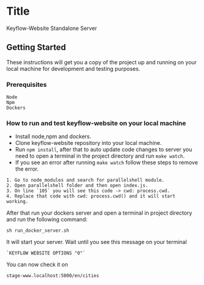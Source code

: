 # Title

Keyflow-Website Standalone Server

## Getting Started

These instructions will get you a copy of the project up and running on your local machine for development and testing purposes. 

### Prerequisites
```
Node 
Npm
Dockers
```
### How to run and test keyflow-website on your local machine
- Install node,npm and dockers. 
- Clone keyflow-website repository into your local machine.
- Run `npm install`, after that to auto update code changes to server you need to open a terminal in the project directory and run `make watch`. 
- If you see an error after running `make watch` follow these steps to remove the error.
```
1. Go to node_modules and search for parallelshell module.
2. Open parallelshell folder and then open index.js.
3. On line `105` you will see this code -> cwd: process.cwd.
4. Replace that code with cwd: process.cwd() and it will start working.
```
After that run your dockers server and open a terminal in project directory and run the following command:
```
sh run_docker_server.sh
```
It will start your server. Wait until you see this message on your terminal 
```
`KEYFLOW WEBSITE OPTIONS "0"`
```
You can now check it on 

```stage-www.localhost:5000/en/cities```
